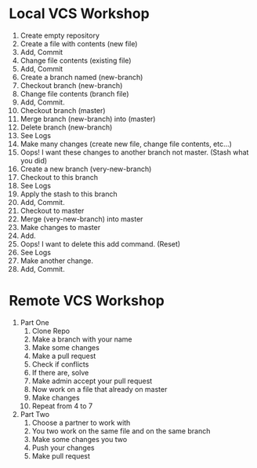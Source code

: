 # Local VCS Workshop

1. Create empty repository
2. Create a file with contents (new file)
3. Add, Commit
4. Change file contents (existing file)
5. Add, Commit
6. Create a branch named (new-branch)
7. Checkout branch (new-branch)
8. Change file contents (branch file)
9. Add, Commit.
10. Checkout branch (master)
11. Merge branch (new-branch) into (master)
12. Delete branch (new-branch)
13. See Logs
14. Make many changes (create new file, change file contents, etc...)
15. Oops! I want these changes to another branch not master. (Stash what you did)
16. Create a new branch (very-new-branch)
17. Checkout to this branch
18. See Logs
19. Apply the stash to this branch
20. Add, Commit.
21. Checkout to master
22. Merge (very-new-branch) into master
23. Make changes to master
24. Add.
25. Oops! I want to delete this add command. (Reset)
26. See Logs
27. Make another change.
28. Add, Commit.

# Remote VCS Workshop

1. Part One
   1. Clone Repo
   2. Make a branch with your name
   3. Make some changes
   4. Make a pull request
   5. Check if conflicts
   6. If there are, solve
   7. Make admin accept your pull request
   8. Now work on a file that already on master
   9. Make changes
   10. Repeat from 4 to 7
2. Part Two
   1. Choose a partner to work with
   2. You two work on the same file and on the same branch
   3. Make some changes you two
   4. Push your changes
   5. Make pull request
